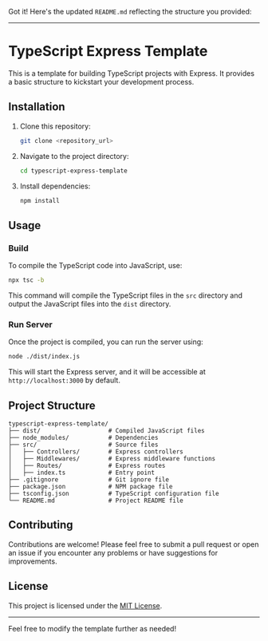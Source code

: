 Got it! Here's the updated `README.md` reflecting the structure you provided:

---

# TypeScript Express Template

This is a template for building TypeScript projects with Express. It provides a basic structure to kickstart your development process.

## Installation

1. Clone this repository:

    ```bash
    git clone <repository_url>
    ```

2. Navigate to the project directory:

    ```bash
    cd typescript-express-template
    ```

3. Install dependencies:

    ```bash
    npm install
    ```

## Usage

### Build

To compile the TypeScript code into JavaScript, use:

```bash
npx tsc -b
```

This command will compile the TypeScript files in the `src` directory and output the JavaScript files into the `dist` directory.

### Run Server

Once the project is compiled, you can run the server using:

```bash
node ./dist/index.js
```

This will start the Express server, and it will be accessible at `http://localhost:3000` by default.

## Project Structure

```
typescript-express-template/
├── dist/                   # Compiled JavaScript files
├── node_modules/           # Dependencies
├── src/                    # Source files
│   ├── Controllers/        # Express controllers
│   ├── Middlewares/        # Express middleware functions
│   ├── Routes/             # Express routes
│   ├── index.ts            # Entry point 
├── .gitignore              # Git ignore file
├── package.json            # NPM package file
├── tsconfig.json           # TypeScript configuration file
└── README.md               # Project README file
```

## Contributing

Contributions are welcome! Please feel free to submit a pull request or open an issue if you encounter any problems or have suggestions for improvements.

## License

This project is licensed under the [MIT License](LICENSE).

---

Feel free to modify the template further as needed!